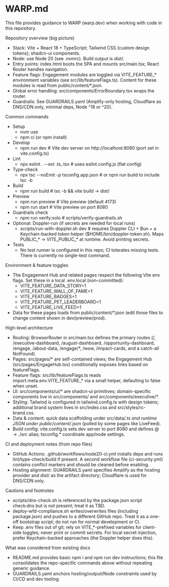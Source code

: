 # WARP.md

This file provides guidance to WARP (warp.dev) when working with code in this repository.

Repository overview (big picture)
- Stack: Vite + React 18 + TypeScript; Tailwind CSS (custom design tokens); shadcn-ui components.
- Node: use Node 20 (see .nvmrc). Build output is dist/.
- Entry points: index.html boots the SPA and mounts src/main.tsx; React Router handles navigation.
- Feature flags: Engagement modules are toggled via VITE_FEATURE_* environment variables (see src/lib/featureFlags.ts). Content for these modules is read from public/content/*.json.
- Global error handling: src/components/ErrorBoundary.tsx wraps the router.
- Guardrails: See GUARDRAILS.yaml (Amplify-only hosting, Cloudflare as DNS/CDN only, minimal deps, Node ^18 or ^20).

Common commands
- Setup
  - nvm use
  - npm ci (or npm install)
- Develop
  - npm run dev  # Vite dev server on http://localhost:8080 (port set in vite.config.ts)
- Lint
  - npx eslint . --ext .ts,.tsx  # uses eslint.config.js (flat config)
- Type-check
  - npx tsc --noEmit -p tsconfig.app.json  # or npm run build to include tsc -b
- Build
  - npm run build  # tsc -b && vite build → dist/
- Preview
  - npm run preview  # Vite preview (default 4173)
  - npm run start    # Vite preview on port 8080
- Guardrails check
  - npm run verify:solo  # scripts/verify-guardrails.sh
- Optional: Doppler-run (if secrets are needed for local runs)
  - scripts/run-with-doppler.sh dev  # requires Doppler CLI + Bun + a Keychain-backed token helper ($HOME/bin/doppler-token.sh). Maps PUBLIC_* → VITE_PUBLIC_* at runtime. Avoid printing secrets.
- Tests
  - No test runner is configured in this repo; CI tolerates missing tests. There is currently no single-test command.

Environment & feature toggles
- The Engagement Hub and related pages respect the following Vite env flags. Set these in a local .env.local (non-committed):
  - VITE_FEATURE_DATA_STORY=1
  - VITE_FEATURE_WALL_OF_FAME=1
  - VITE_FEATURE_BADGES=1
  - VITE_FEATURE_PET_LEADERBOARD=1
  - VITE_FEATURE_LIVE_FEED=1
- Data for these pages loads from public/content/*.json (edit those files to change content shown in dev/preview/prod).

High-level architecture
- Routing: BrowserRouter in src/main.tsx defines the primary routes (/, /executive-dashboard, /august-dashboard, /opportunity-dashboard, /engage, /about-data, /engage/*, /wow, /impact-cards, and a catch-all NotFound).
- Pages: src/pages/* are self-contained views; the Engagement Hub (src/pages/EngageHub.tsx) conditionally exposes links based on featureFlags.
- Feature flags: src/lib/featureFlags.ts reads import.meta.env.VITE_FEATURE_* via a small helper, defaulting to false when unset.
- UI: src/components/ui/* are shadcn-ui primitives; domain-specific components live in src/components/ and src/components/executive/*.
- Styling: Tailwind is configured in tailwind.config.ts with design tokens; additional brand system lives in src/index.css and src/styles/rc-brand.css.
- Data & content: quick data scaffolding under src/data/*.ts and runtime JSON under public/content/*.json (polled by some pages like LiveFeed).
- Build config: vite.config.ts sets dev server to port 8080 and defines @ → ./src alias; tsconfig.* coordinate app/node settings.

CI and deployment notes (from repo files)
- GitHub Actions: .github/workflows/node20-ci.yml installs deps and runs lint/type-check/build if present. A second workflow file (ci-security.yml) contains conflict markers and should be cleaned before enabling.
- Hosting alignment: GUARDRAILS.yaml specifies Amplify as the hosting provider and dist/ as the artifact directory; Cloudflare is used for DNS/CDN only.

Cautions and footnotes
- scripts/dns-check.sh is referenced by the package.json script check:dns but is not present; treat it as TBD.
- deploy-wfd-compliance.sh writes/overwrites files (including package.json) and pushes to a different GitHub repo. Treat it as a one-off bootstrap script; do not run for normal development or CI.
- Keep .env files out of git; rely on VITE_*-prefixed variables for client-side toggles; never print or commit secrets. For local secret injection, prefer Keychain-backed approaches (the Doppler helper does this).

What was considered from existing docs
- README.md provides basic npm i and npm run dev instructions; this file consolidates the repo-specific commands above without repeating generic guidance.
- GUARDRAILS.yaml anchors hosting/output/Node constraints used by CI/CD and dev tooling.
